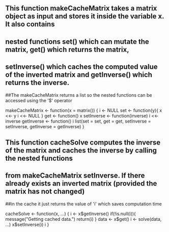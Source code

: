 ## This function makeCacheMatrix takes a matrix object as input and stores it inside the variable x. It also contains
## nested functions set() which can mutate the matrix, get() which returns the matrix,
##  setInverse() which caches the computed value of the inverted matrix and getInverse() which returns the inverse.
##The makeCacheMatrix returns a list so the nested functions can be accessed using the '$' operator

makeCacheMatrix <- function(x = matrix()) {
        i <- NULL
        set <- function(y){
                x <<- y
                i <<- NULL
        }
        get <- function() x
        setInverse <- function(inverse) i <<- inverse
        getInverse <- function() i
        list(set = set, get = get, setInverse = setInverse, getInverse = getInverse)
}

## This function cacheSolve computes the inverse of the matrix and caches the inverse by calling the nested functions
## from makeCacheMatrix setInverse. If there already exists an inverted matrix (provided the matrix has not changed) 
##in the cache it just returns the value of 'i' which saves computation time

cacheSolve <- function(x, ...) {
        i <- x$getInverse()
        if(!is.null(i)){
                message("Getting cached data.")
                return(i)
                }
        data <- x$get()
        i <- solve(data, ...)
        x$setInverse(i)
        i
        }
